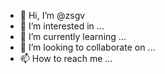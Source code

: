 - 👋 Hi, I’m @zsgv
- 👀 I’m interested in ...
- 🌱 I’m currently learning ...
- 💞️ I’m looking to collaborate on ...
- 📫 How to reach me ...

<!---
zsgv/zsgv is a ✨ special ✨ repository because its `README.md` (this file) appears on your GitHub profile.
You can click the Preview link to take a look at your changes.
--->
